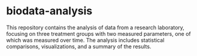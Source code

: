 # biodata-analysis

This repository contains the analysis of data from a research laboratory, focusing on three treatment groups with two measured parameters, one of which was measured over time. The analysis includes statistical comparisons, visualizations, and a summary of the results.
